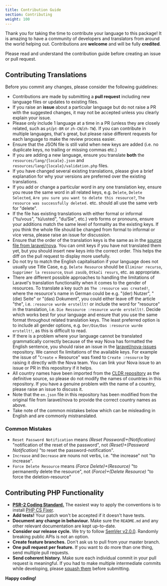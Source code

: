 ```yaml
---
title: Contribution Guide
section: Contributing
weight: 100
---
```


Thank you for taking the time to contribute your language to this package! It is amazing to have a community of developers and translators from around the world helping out. Contributions are **welcome** and will be fully **credited**.

Please read and understand the contribution guide before creating an issue or pull request.

## Contributing Translations

Before you commit any changes, please consider the following guidelines:
* Contributions are made by submitting a **pull request** including new language files or updates to existing files.
* If you raise an **issue** about a particular language but do not raise a PR with the suggested changes, it may not be accepted unless you clearly explain your issue.
* Please only include 1 language at a time in a PR (unless they are closely related, such as `pt`/`pt-BR` or `zh-CN`/`zh-TW`). If you can contribute in multiple languages, that's great, but please raise different requests for each language to make the review process easier.
* Ensure that the JSON file is still valid when new keys are added (i.e. no duplicate keys, no trailing or missing commas etc.)
* If you are adding a new language, ensure you translate **both** the `resources/lang/{locale}.json` and `resources/lang/{locale}/validation.php` files.
* If you have changed several existing translations, please give a brief explanation for why your versions are preferred over the existing translations.
* If you add or change a particular word in any one translation key, ensure you reuse the same word in all related keys, e.g. `Delete`, `Delete Selected`, `Are you sure you want to delete this resource?`, `The resource was successfully deleted.` etc. should all use the same verb for "delete".
* If the file has existing translations with either formal or informal ("tu/vous", "tú/usted", "du/Sie", etc.) verb forms or pronouns, ensure your additions match the same level of formality as the existing keys. If you think the whole file should be changed from formal to informal or vice versa, please raise an issue for discussion.
* Ensure that the order of the translation keys is the same as in the [source file from laravel/nova](https://github.com/laravel/nova/blob/2.0/resources/lang/en.json). You can omit keys if you have not translated them yet, but you should insert new keys into the correct order. This helps the diff on the pull request to display more usefully.
* Do not try to match the English capitalisation if your language does not usually use Title Case, e.g. `Delete Resource` should be `Eliminar recurso`, `Supprimer la ressource`, `Usuń zasób`, `Otkači resurs`, etc. as appropriate.
* There are different possible approaches to handling the limitations of Laravel's translation functionality when it comes to the gender of resources. To translate a key such as `The :resource was created!`, where the resource's name in German could be e.g. "(der) Nutzer", "(die) Seite" or "(das) Dokument", you could either leave off the article "the", i.e. `:resource wurde erstellt!` or include the word for "resource" in the translation, i.e. `Die Ressource :resource wurde erstellt!`. Decide which works best for your language and ensure that you use the same format throughout related translation keys. The least preferred option is to include all gender options, e.g. `Der/Die/Das :resource wurde erstellt!`, as this is difficult to read.
* If there is a problem where your language cannot be translated grammatically correctly because of the way Nova has formatted the English sentence, you should raise an issue in the [laravel/nova-issues](https://github.com/laravel/nova-issues/issues/) repository. We cannot fix limitations of the available keys. For example the issue of "`Create` + Resource" was fixed to `Create :resource` by raising it directly with the Nova team. You can link your Nova issue to an issue or PR in this repository if it helps.
* All country names have been imported from the [CLDR repository](http://cldr.unicode.org/) as the definitive source, so please do not modify the names of countries in this repository. If you have a genuine problem with the name of a country, please raise an issue to discuss it.
* Note that the `en.json` file in this repository has been modified from the original file from laravel/nova to provide the correct country names as above.
* Take note of the common mistakes below which can be misleading in English and are commonly mistranslated.

### Common Mistakes

* `Reset Password Notification` means _(Reset Password)+(Notification)_ "notification of the reset of the password", not _(Reset)+(Password Notification)_ "to reset the password-notification".
* `Increase` and `Decrease` are nouns not verbs, i.e. "the increase" not "to increase".
* `Force Delete Resource` means _(Force Delete)+(Resource)_ "to permanently delete the resource", not _(Force)+(Delete Resource)_ "to force the deletion-resource"

## Contributing PHP Functionality

- **[PSR-2 Coding Standard.](https://github.com/php-fig/fig-standards/blob/master/accepted/PSR-2-coding-style-guide.md)** The easiest way to apply the conventions is to install [PHP CS Fixer](https://github.com/FriendsOfPHP/PHP-CS-Fixer).
- **Add tests!** Your patch won't be accepted if it doesn't have tests.
- **Document any change in behaviour.** Make sure the `README.md` and any other relevant documentation are kept up-to-date.
- **Consider our release cycle.** We try to follow [SemVer v2.0.0](http://semver.org/). Randomly breaking public APIs is not an option.
- **Create feature branches.** Don't ask us to pull from your master branch.
- **One pull request per feature.** If you want to do more than one thing, send multiple pull requests.
- **Send coherent history.** Make sure each individual commit in your pull request is meaningful. If you had to make multiple intermediate commits while developing, please [squash them](http://www.git-scm.com/book/en/v2/Git-Tools-Rewriting-History#Changing-Multiple-Commit-Messages) before submitting.

**Happy coding!**
